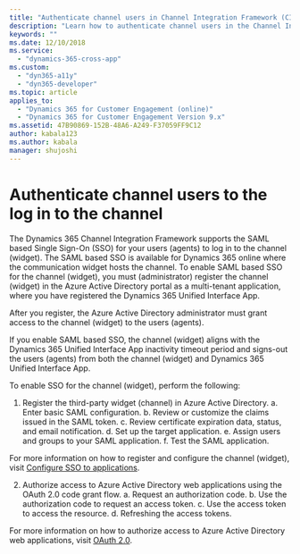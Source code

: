 ```yaml
---
title: "Authenticate channel users in Channel Integration Framework (CIF) | Microsoft Docs"
description: "Learn how to authenticate channel users in the Channel Integration Framework (CIF) for Microsoft Dynamics 365 for Customer Engagement apps. The Channel Integration Framework supports the SAML based Single Sign-On (SSO) for your agents or users to log in to the widget (channel)."
keywords: ""
ms.date: 12/10/2018
ms.service:
  - "dynamics-365-cross-app"
ms.custom:
  - "dyn365-a11y"
  - "dyn365-developer"
ms.topic: article
applies_to:
  - "Dynamics 365 for Customer Engagement (online)"
  - "Dynamics 365 for Customer Engagement Version 9.x"
ms.assetid: 47B90869-152B-48A6-A249-F37059FF9C12
author: kabala123
ms.author: kabala
manager: shujoshi
---
```


# Authenticate channel users to the log in to the channel

The Dynamics 365 Channel Integration Framework supports the SAML based Single Sign-On (SSO) for your users (agents) to log in to the channel (widget). The SAML based SSO is available for Dynamics 365 online where the communication widget hosts the channel. To enable SAML based SSO for the channel (widget), you must (administrator) register the channel (widget) in the Azure Active Directory portal as a multi-tenant application, where you have registered the Dynamics 365 Unified Interface App.

After you register, the Azure Active Directory administrator must grant access to the channel (widget) to the users (agents).

If you enable SAML based SSO, the channel (widget) aligns with the Dynamics 365 Unified Interface App inactivity timeout period and signs-out the users (agents) from both the channel (widget) and Dynamics 365 Unified Interface App.

To enable SSO for the channel (widget), perform the following:

1. Register the third-party widget (channel) in Azure Active Directory.
    a. Enter basic SAML configuration.
    b. Review or customize the claims issued in the SAML token.
    c. Review certificate expiration data, status, and email notification.
    d. Set up the target application.
    e. Assign users and groups to your SAML application.
    f. Test the SAML application.

For more information on how to register and configure the channel (widget), visit [Configure SSO to applications](https://docs.microsoft.com/azure/active-directory/manage-apps/configure-single-sign-on-non-gallery-applications).

2. Authorize access to Azure Active Directory web applications using the OAuth 2.0 code grant flow.
    a. Request an authorization code.
    b. Use the authorization code to request an access token.
    c. Use the access token to access the resource.
    d. Refreshing the access tokens.

For more information on how to authorize access to Azure Active Directory web applications, visit [OAuth 2.0](https://docs.microsoft.com/azure/active-directory/develop/v1-protocols-oauth-code).

